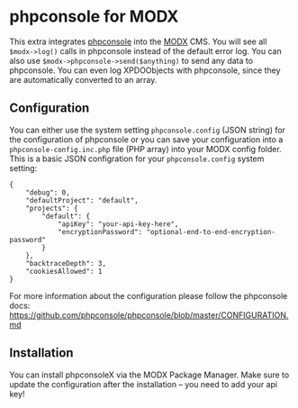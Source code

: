 # phpconsole for MODX
This extra integrates [phpconsole](http://phpconsole.com/) into the [MODX](http://modx.com/) CMS. You will see all `$modx->log()` calls in phpconsole instead of the default error log. You can also use `$modx->phpconsole->send($anything)` to send any data to phpconsole. You can even log XPDOObjects with phpconsole, since they are automatically converted to an array.


## Configuration
You can either use the system setting `phpconsole.config` (JSON string) for the configuration of phpconsole or you can save your configuration into a `phpconsole-config.inc.php` file (PHP array) into your MODX config folder.
This is a basic JSON configration for your `phpconsole.config` system setting:
```
{
    "debug": 0,
    "defaultProject": "default",
    "projects": {
        "default": {
            "apiKey": "your-api-key-here",
            "encryptionPassword": "optional-end-to-end-encryption-password"
        }
    },
    "backtraceDepth": 3,
    "cookiesAllowed": 1
}
```
For more information about the configuration please follow the phpconsole docs: https://github.com/phpconsole/phpconsole/blob/master/CONFIGURATION.md

## Installation
You can install phpconsoleX via the MODX Package Manager. Make sure to update the configuration after the installation – you need to add your api key!
